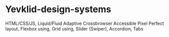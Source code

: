 # Yevklid-design-systems
HTML/CSS/JS, Liquid/Fluid Adaptive Crossbrowser Accessible Pixel Perfect layout, Flexbox using, Grid using, Slider (Swiper), Accordion, Tabs

